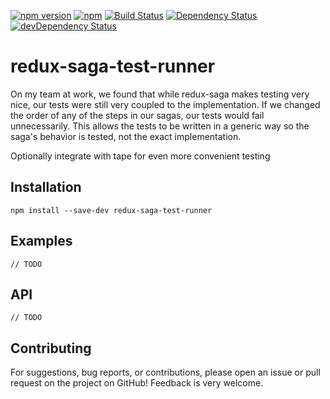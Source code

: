 [![npm version](https://badge.fury.io/js/redux-saga-test-runner.svg)](https://badge.fury.io/js/redux-saga-test-runner)
[![npm](https://img.shields.io/npm/dm/redux-saga-test-runner.svg?maxAge=2592000)]()
[![Build Status](https://travis-ci.org/ksmithbaylor/redux-saga-test-runner.svg?branch=master)](https://travis-ci.org/ksmithbaylor/redux-saga-test-runner)
[![Dependency Status](https://david-dm.org/ksmithbaylor/redux-saga-test-runner.svg)](https://david-dm.org/ksmithbaylor/redux-saga-test-runner)
[![devDependency Status](https://david-dm.org/ksmithbaylor/redux-saga-test-runner/dev-status.svg)](https://david-dm.org/ksmithbaylor/redux-saga-test-runner#info=devDependencies)

# redux-saga-test-runner

On my team at work, we found that while redux-saga makes testing very nice, our
tests were still very coupled to the implementation. If we changed the order of
any of the steps in our sagas, our tests would fail unnecessarily. This allows
the tests to be written in a generic way so the saga's behavior is tested, not
the exact implementation.

Optionally integrate with tape for even more convenient testing

## Installation

```
npm install --save-dev redux-saga-test-runner
```

## Examples

`// TODO`

## API

`// TODO`

## Contributing

For suggestions, bug reports, or contributions, please open an issue or pull
request on the project on GitHub! Feedback is very welcome.
